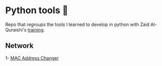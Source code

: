 # Python tools :snake:	

Repo that regroups the tools I learned to develop in python with Zaid Al-Quraishi's [training](https://www.udemy.com/course/learn-python-and-ethical-hacking-from-scratch/).

## Network

1- [MAC Address Changer](https://github.com/lulzeDD/python-tools/blob/main/mac_changer.py)

